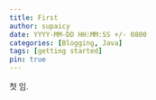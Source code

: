 ```yaml
---
title: First
author: supaicy
date: YYYY-MM-DD HH:MM:SS +/- 0800
categories: [Blogging, Java]
tags: [getting started]
pin: true
---
```


첫 임.
